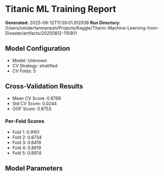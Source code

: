 # Titanic ML Training Report

**Generated:** 2025-08-12T11:59:01.912938
**Run Directory:** /Users/omiderfanmanesh/Projects/Kaggle/Titanic-Machine-Learning-from-Disaster/artifacts/20250812-115901

## Model Configuration
- Model: Unknown
- CV Strategy: stratified
- CV Folds: 5

## Cross-Validation Results
- Mean CV Score: 0.8769
- Std CV Score: 0.0244
- OOF Score: 0.8753

### Per-Fold Scores
- Fold 1: 0.9101
- Fold 2: 0.8734
- Fold 3: 0.8419
- Fold 4: 0.8619
- Fold 5: 0.8974

## Model Parameters
